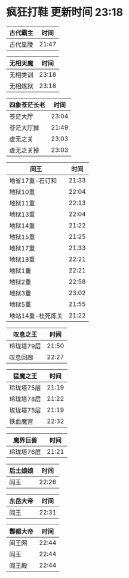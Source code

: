 # 疯狂打鞋 更新时间 23:18

| 古代霸主   | 时间    |
|--------|-------|
| 古代皇陵 | 21:47 |

| 无相天魔   | 时间    |
|--------|-------|
| 无相类训 | 23:18 |
| 无相炼狱 | 23:18 |

| 四象苍茫长老   | 时间    |
|--------|-------|
| 苍茫大厅 | 23:04 |
| 苍茫大厅掉 | 21:49 |
| 虚无之关 | 23:03 |
| 虚无之关掉 | 23:03 |

| 间王   | 时间    |
|--------|-------|
| 地省17重-石订和 | 21:33 |
| 地狱10重 | 22:04 |
| 地狱11重 | 22:13 |
| 地狱13重 | 22:04 |
| 地狱14重 | 21:22 |
| 地狱15重 | 21:25 |
| 地狱17重 | 21:33 |
| 地狱18重 | 22:21 |
| 地狱1重 | 22:21 |
| 地狱2重 | 22:58 |
| 地狱3重 | 23:02 |
| 地狱5重 | 21:55 |
| 地站14重-杜死炼关 | 21:22 |

| 叹息之王   | 时间    |
|--------|-------|
| 玲珑塔79层 | 21:50 |
| 叹息回廊 | 22:27 |

| 猛魔之王   | 时间    |
|--------|-------|
| 玲珑塔75层 | 21:19 |
| 玲珑塔78层 | 21:22 |
| 玫珑塔75层 | 21:19 |
| 铁血魔宫 | 22:32 |

| 魔界巨兽   | 时间    |
|--------|-------|
| 玲珑塔76层 | 21:21 |

| 后土娘娘   | 时间    |
|--------|-------|
| 阎王 | 22:26 |

| 东岳大帝   | 时间    |
|--------|-------|
| 阎王 | 22:31 |

| 酆都大帝   | 时间    |
|--------|-------|
| 间王网 | 22:44 |
| 阎王 | 22:44 |
| 阎王殿 | 22:44 |